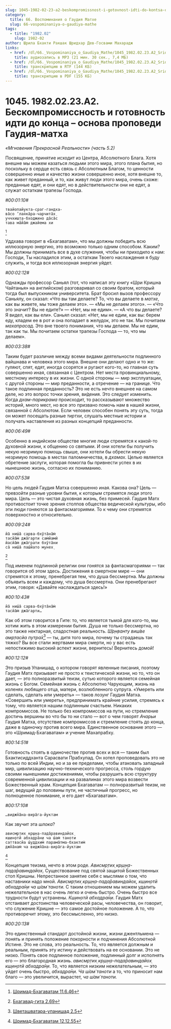 ```yaml
---
slug: 1045-1982-02-23-a2-beskompromissnost-i-gotovnost-idti-do-kontsa-osnova-propovedi-gaudiya-matha
category:
  title: 66. Воспоминания о Гаудия Матхе
  slug: 66-vospominaniya-o-gaudiya-mathe
tags:
  - title: "1982.02"
    slug: 1982-02
author: Шрила Бхакти Ракшак Шридхар Дев-Госвами Махарадж
links:
  - href: /dl/66._Vospominaniya_o_Gaudiya_Mathe/1045_1982.02.23.A2_SridharMj_Beskompromissnost_i_gotovnost_idti_do_konca--osnova_propovedi_Gaudiya-matha.mp3
    title: аудиозапись в MP3 (21 мин. 30 сек., 7,4 МБ)
  - href: /dl/66._Vospominaniya_o_Gaudiya_Mathe/1045_1982.02.23.A2_SridharMj_Beskompromissnost_i_gotovnost_idti_do_konca--osnova_propovedi_Gaudiya-matha.rtf
    title: транскрипцию в RTF (144 КБ)
  - href: /dl/66._Vospominaniya_o_Gaudiya_Mathe/1045_1982.02.23.A2_SridharMj_Beskompromissnost_i_gotovnost_idti_do_konca--osnova_propovedi_Gaudiya-matha.pdf
    title: транскрипцию в PDF (155 КБ)
---
```


# 1045. 1982.02.23.A2. Бескомпромиссность и готовность идти до конца – основа проповеди Гаудия-матха

*«Мгновения Прекрасной Реальности» (часть 5.2)*

Посвящение, принятие исходит из Центра, Абсолютного Блага. Хотя внешне мы можем казаться людьми этого мира, этого плана бытия, но поскольку в сердце есть связь с Абсолютным Благом, то ценности совершенно иные и качество жизни совершенно иное, хотя внешне то, как живет преданный, и то, как живут люди этого мира, очень схоже: преданные едят, и они едят, но в действительности они не едят, а служат остаткам трапезы Господа.

*#00:01:10#*

    твайопайукта-сраг-гандха-
    ва̄со ’лан̇ка̄ра-чарчита̄х̣
    уччхиш̣т̣а-бходжино да̄са̄с
    тава ма̄йа̄м̇ джайема хи
[^_ftn1]

Уддхава говорит в «Бхагаватам», что мы должны победить всю иллюзорную энергию, это возможно только одним способом. Каким? Мы должны принимать все в духе служения, чтобы ни приходило к нам: Господи, Ты насладился этим, а остаткам Твоего наслаждения я буду служить, и тогда вся иллюзорная энергия уйдет.

*#00:02:12#*

Однажды профессор Саньял (тот, что написал эту книгу «Шри Кришна Чайтанья» на английском) разговаривал со своим братом, который тогда был выпускником университета. Брат бросил вызов профессору Саньялу, он сказал: «Что вы там делаете? То, что вы делаете в *матхе*, как вы живете, мы тоже делаем это». — «Мы не делаем этого». — «Что это значит? Вы не едите?» — «Нет, мы не едим». — «А что вы делаете? Я видел, как вы ели». Саньял сказал: «Нет, мы не едим, как вы: берем еду, кладем ее в рот и она попадает в желудок, это не так. Мы почитаем *махапрасад*. Это вне твоего понимания, что мы делаем. Мы не едим, так как ты. Мы почитаем остатки трапезы Господа — то, что мы делаем».

*#00:03:38#*

Таким будет различие между всеми видами деятельности подлинного вайшнава и человека этого мира. Внешне они делают одно и то же: гуляют, спят, едят, иногда ссорятся и ругают кого-то, но главная суть совершенно иная, связанная с Центром. Нет места провинциальному, местному интересу в их жизни. С одной стороны — мир эксплуатации, с другой стороны — мир преданности, а отречение — на границе. Что такое подлинная преданность? Это не есть нечто внешнее на самом деле, но это вопрос точки зрения, ви́дения. Это следует изменить. Когда *дхам-парикрама* происходит, то рассказывают множество историй, много мест, но все это призвано помочь нам в нашей жизни, связанной с Абсолютом. Если человек способен понять эту суть, тогда он может посещать разные *тиртхи*, слушать местные истории и получать наставления из разных концепций преданности.

*#00:06:49#*

Особенно в индийском обществе многие люди стремятся к какой-то духовной жизни, к общению со святыми. И они хотели бы получить некую незримую помощь свыше, они хотели бы обрести некую незримую помощь в местах паломничества, в *дхамах.* Целью является обретение заслуги, которая помогла бы привнести успех в их нынешнюю жизнь, согласно их пониманию.

*#00:07:53#*

Но цель людей Гаудия Матха совершенно иная. Какова она? Цель — превзойти разные уровни бытия, к которым стремятся люди этого мира. Цель — это чистая духовная жизнь, без примесей. Гаудия Матх противостоит точке зрения столпов общества ведической культуры, ибо эти люди гоняются за фантасмагориями. То к чему они стремятся поверхностно и относительно.

*#00:09:24#*

    йа̄ ниш́а̄ сарва-бхӯта̄на̄м̇
    тасйа̄м̇ джа̄гарти сам̇йамӣ
    йасйа̄м̇ джа̄грати бхӯта̄ни
    са̄ ниш́а̄ паш́йато мунех̣
[^_ftn2]

Под именем подлинной религии они гонятся за фантасмагориями — так говорится об этом здесь. Достижения в смертном мире — они стремятся к этому, пренебрегая тем, что душа бессмертна. Мы должны объявить всем и каждому, что душа бессмертна. Они пренебрегают этим, говоря: «Давайте наслаждаться здесь!»

*#00:10:43#*

    йа̄ ниш́а̄ сарва-бхӯта̄на̄м̇
    тасйа̄м̇ джа̄гарти…

Как об этом говорится в Гите: то, что является тьмой для кого-то, мы хотим жить в этом измерении бытия. Душа не только бессмертна, но это также нектарная, сладостная реальность. *Ш́р̣н̣ванту виш́ве амр̣тасйа путра̄х̣*[^_ftn3] — ты, дитя того мира, почему ты страдаешь так тяжко? Вы все стали жертвами мира смерти, но у вас есть непостижимо высокий аспект жизни, вернитесь! Вернитесь домой!

*#00:12:12#*

Это призыв Упанишад, о котором говорят явленные писания, поэтому Гаудия Матх призывает не просто к теистической жизни, но то, что он дает, — это полноразвитый теизм, сутью которого является семейная жизнь с Богом. Семейная жизнь с Абсолютно Чарующим, жизнь на коленях любящего отца, матери, возлюбленного супруга. «Умереть или сделать, сделать или умереть» — таков лозунг Гаудия Матха. «Совершить или умереть», предпринимать крайние усилия, стремясь к тому, что является нашим подлинным счастьем. Никаких компромиссов. Не только без компромиссов на пути, но стремление достичь вершины во что бы то ни стало — вот о чем говорят *Ачарьи* Гаудия Матха, отсутствие компромиссов и стремление стоять до конца, даже в одиночку против всего мира. Единственное основание этого — это «Шримад-Бхагаватам» и учение Махапрабху.

*#00:14:51#*

Готовность стоять в одиночестве против всех и вся — таким был Бхактисиддханта Сарасвати Прабхупад. Он хотел проповедовать это не только по всей Индии, но и за ее пределами, чтобы атаковать западный мир, цивилизацию научно-технического прогресса, столь гордую своими нынешними достижениями, чтобы разрушить всю структуру современной цивилизации и на развалинах этого мира возвести Божественный храм. Концепция Бхагаватам — полноразвитый теизм, не шаг, ведущий до половины пути, не частичный прогресс, но полноценное понимание, и его дает «Бхагаватам».

*#00:17:10#*

    …виджн̃а̄на-вира̄га-йуктам

Как звучит эта *шлока*?

    ависмр̣тих̣ кр̣ш̣н̣а-пада̄равиндайох̣
    кш̣ин̣отй абхадра̄н̣и ча ш́ам̇ таноти
    саттвасйа ш́уддхим̇ парама̄тма-бхактим̇
    джн̃а̄нам̇ ча виджн̃а̄на-вира̄га-йуктам
[^_ftn4]

Концепция теизма, нечто в этом роде. *Ависмр̣тих̣ кр̣ш̣н̣а-пада̄равиндайох̣*. Существование под святой защитой Божественных стоп Кришны. Непрестанное занятие себя с мыслями о том, что наставники надо мной. *Ависмр̣тих̣ кр̣ш̣н̣а-пада̄равиндайох̣, кш̣ин̣отй абхадра̄н̣и ча ш́ам̇ таноти.* С таким отношением мы можем удалить нежелательное в нас очень легко и очень быстро. Очень быстро все трудности будут устранены. *Кш̣ин̣отй абхадра̄н̣и*. Гаудия Матх отстаивает достоинства человеческой расы, человечества, он говорит, что служение Кришне — это самое достойное положение. А то, что противоречит этому, это бессмысленно, это низко.

*#00:20:13#*

Это единственный стандарт достойной жизни, жизни джентльмена — понять и принять положение покорности и подчинения Абсолютной Истине. Это не слова, это реальность. То, что является должным и реальным, принять эту истину и действовать на ее основании. Это не низко. Понять свое подлинное положение, подлинный долг и исполнять его — это благородная жизнь. *ависмр̣тих̣ кр̣ш̣н̣а-пада̄равиндайох̣ кш̣ин̣отй абхадра̄н̣и*. То, что является низким нежелательным, — это уйдет очень быстро, *абхадра̄н̣и. Ча ш́ам̇ таноти* а то, что приносит нам благо — это увеличится, вырастет, *ча ш́ам̇ таноти.*



[^_ftn1]: [Шримад-Бхагаватам 11.6.46](../notes/shrimad-bhagavatam/shrimad-bhagavatam-11-6-46.md)

[^_ftn2]: [Бхагавад-гита 2.69](../notes/bhagavad-gita/bhagavad-gita-2-69.md)

[^_ftn3]: [Шветашватара-упанишад 2.5](../notes/shvetashvatara-upanishad/shvetashvatara-upanishad-2-5.md)

[^_ftn4]: [Шримад-Бхагаватам 12.12.55](../notes/shrimad-bhagavatam/shrimad-bhagavatam-12-12-55.md)
